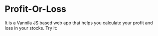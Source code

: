# Profit-Or-Loss

It is a Vannila JS based web app that helps you calculate your profit and loss in your stocks.
Try it: 
